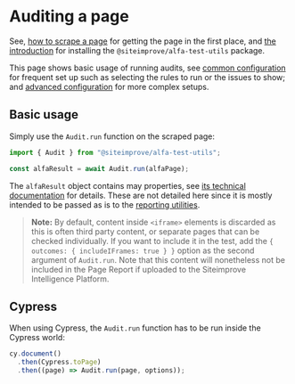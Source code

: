 # Auditing a page

See, [how to scrape a page](scraping/scraping.md) for getting the page in the first place, and [the introduction](../README.md) for installing the `@siteimprove/alfa-test-utils` package.

This page shows basic usage of running audits, see [common configuration](./configuration.md) for frequent set up such as selecting the rules to run or the issues to show; and [advanced configuration](./advanced.md) for more complex setups.

## Basic usage

Simply use the `Audit.run` function on the scraped page:

```typescript
import { Audit } from "@siteimprove/alfa-test-utils";

const alfaResult = await Audit.run(alfaPage);
```

The `alfaResult` object contains may properties, see [its technical documentation](https://github.com/Siteimprove/alfa-integrations/blob/main/docs/api/alfa-test-utils.audit.md) for details. These are not detailed here since it is mostly intended to be passed as is to the [reporting utilities](../reporting/basic.md).

> **Note:** By default, content inside `<iframe>` elements is discarded as this is often third party content, or separate pages that can be checked individually. If you want to include it in the test, add the `{ outcomes: { includeIFrames: true } }` option as the second argument of `Audit.run`. Note that this content will nonetheless not be included in the Page Report if uploaded to the Siteimprove Intelligence Platform.

## Cypress

When using Cypress, the `Audit.run` function has to be run inside the Cypress world:

```typescript
cy.document()
  .then(Cypress.toPage)
  .then((page) => Audit.run(page, options));
```
